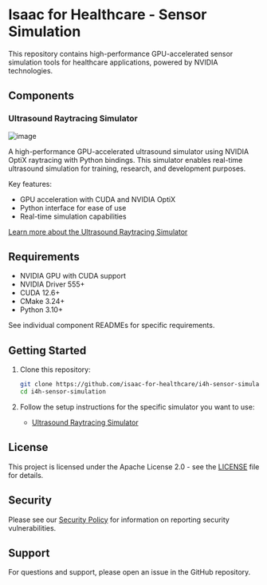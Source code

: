 # Isaac for Healthcare - Sensor Simulation

This repository contains high-performance GPU-accelerated sensor simulation tools for healthcare applications, powered by NVIDIA technologies.

## Components

### Ultrasound Raytracing Simulator

![image](./docs/ultrasound-raytracing-simulator.png)


A high-performance GPU-accelerated ultrasound simulator using NVIDIA OptiX raytracing with Python bindings. This simulator enables real-time ultrasound simulation for training, research, and development purposes.

Key features:
- GPU acceleration with CUDA and NVIDIA OptiX
- Python interface for ease of use
- Real-time simulation capabilities

[Learn more about the Ultrasound Raytracing Simulator](./ultrasound-raytracing/README.md)

## Requirements

- NVIDIA GPU with CUDA support
- NVIDIA Driver 555+
- CUDA 12.6+
- CMake 3.24+
- Python 3.10+

See individual component READMEs for specific requirements.

## Getting Started

1. Clone this repository:
   ```bash
   git clone https://github.com/isaac-for-healthcare/i4h-sensor-simulation.git
   cd i4h-sensor-simulation
   ```

2. Follow the setup instructions for the specific simulator you want to use:
   - [Ultrasound Raytracing Simulator](./ultrasound-raytracing/README.md)


## License

This project is licensed under the Apache License 2.0 - see the [LICENSE](./LICENSE) file for details.

## Security

Please see our [Security Policy](./SECURITY.md) for information on reporting security vulnerabilities.

## Support

For questions and support, please open an issue in the GitHub repository.
